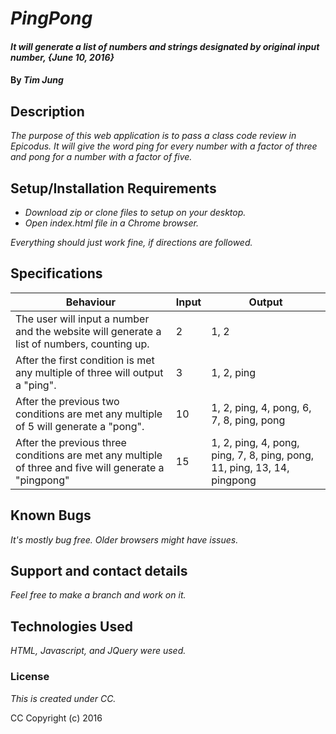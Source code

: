 # _PingPong_

#### _It will generate a list of numbers and strings designated by original input number, {June 10, 2016}_

#### By _**Tim Jung**_

## Description

_The purpose of this web application is to pass a class code review in Epicodus. It will give the word ping for every number with a factor of three and pong for a number with a factor of five._

## Setup/Installation Requirements

* _Download zip or clone files to setup on your desktop._
* _Open index.html file in a Chrome browser._

_Everything should just work fine, if directions are followed._

## Specifications

|Behaviour|Input|Output|
|---|---|---|
|The user will input a number and the website will generate a list of numbers, counting up.| 2 | 1, 2|
|After the first condition is met any multiple of three will output a "ping". | 3 | 1, 2, ping |
|After the previous two conditions are met any multiple of 5 will generate a "pong".| 10 | 1, 2, ping, 4, pong, 6, 7, 8, ping, pong|
|After the previous three conditions are met any multiple of three and five will generate a "pingpong"| 15 | 1, 2, ping, 4, pong, ping, 7, 8, ping, pong, 11, ping, 13, 14, pingpong|

## Known Bugs

_It's mostly bug free. Older browsers might have issues._

## Support and contact details

_Feel free to make a branch and work on it._

## Technologies Used

_HTML, Javascript, and JQuery were used._

### License

*This is created under CC.*

CC Copyright (c) 2016
